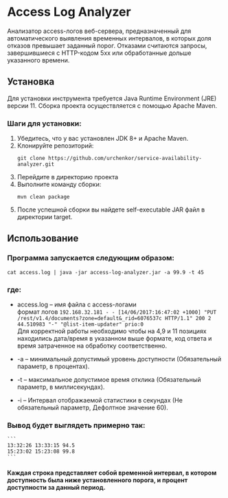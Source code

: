 # Access Log Analyzer

Анализатор access-логов веб-сервера, предназначенный для автоматического выявления временных интервалов, в которых доля отказов превышает заданный порог. Отказами считаются запросы, завершившиеся с HTTP-кодом 5xx или обработанные дольше указанного времени.

## Установка

Для установки инструмента требуется Java Runtime Environment (JRE) версии 11. Сборка проекта осуществляется с помощью Apache Maven.

### Шаги для установки:

1. Убедитесь, что у вас установлен JDK 8+ и Apache Maven.
2. Клонируйте репозиторий:
   ```
   git clone https://github.com/urchenkor/service-availability-analyzer.git
   ```
3. Перейдите в директорию проекта
4. Выполните команду сборки:
    ```
    mvn clean package
    ```
5. После успешной сборки вы найдете self-executable JAR файл в директории target.

## Использование

### Программа запускается следующим образом:
```
cat access.log | java -jar access-log-analyzer.jar -a 99.9 -t 45
```

### где:
* access.log – имя файла с access-логами\
формат логов ``` 192.168.32.181 - - [14/06/2017:16:47:02 +1000] "PUT /rest/v1.4/documents?zone=default&_rid=6076537c HTTP/1.1" 200 2 44.510983 "-" "@list-item-updater" prio:0 ```\
Для корректной работы необходимо чтобы на 4,9 и 11 позициях находились дата/время в указанном выше формате, код ответа и время затраченное на обработку соответственно.

* -a – минимальный допустимый уровень доступности (Обязательный параметр, в процентах).
* -t – максимальное допустимое время отклика (Обязательный параметр, в миллисекундах).
* -i – Интервал отображаемой статистики в секундах (Не обязательный параметр, Дефолтное значение 60).



### Вывод будет выглядеть примерно так:
    ```
    13:32:26 13:33:15 94.5
    15:23:02 15:23:08 99.8
    ```
#### Каждая строка представляет собой временной интервал, в котором доступность была ниже установленного порога, и процент доступности за данный период.